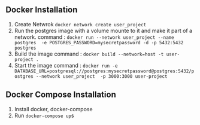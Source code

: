 ## Docker Installation
1. Create Netwrok
    `docker network create user_project`
1. Run the postgres image with a volume mounte to it and make it part of a network.
   command : `docker run --network user_project --name postgres  -e POSTGRES_PASSWORD=mysecretpassword -d -p 5432:5432 postgres`
2. Build the image 
    command : `docker build --network=host -t user-project .`
3. Start the image 
    command : `docker run -e DATABASE_URL=postgresql://postgres:mysecretpassword@postgres:5432/postgres --network user_project  -p 3000:3000 user-project`
 

## Docker Compose Installation
1. Install docker, docker-compose
2. Run `docker-compose up`s

